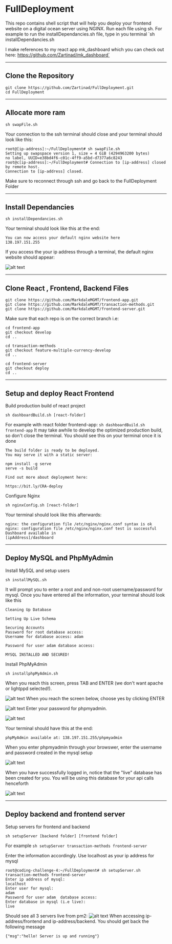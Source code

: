 # FullDeployment
This repo contains shell script that will help you deploy your frontend website on a digital ocean server using NGINX.
Run each file using sh. For example to run the installDependancies.sh file, type in you terminal `sh installDependancies.sh

I make references to my react app mk_dashboard which you can check out here: https://github.com/Zartinad/mk_dashboard`

---
## Clone the Repository
```
git clone https://github.com/Zartinad/FullDeployment.git
cd FullDeployment
```
---
## Allocate more ram
```
sh swapFile.sh
```
Your connection to the ssh terminal should close and your terminal should look like this:
```
root@[ip-address]:~/FullDeployment# sh swapFile.sh 
Setting up swapspace version 1, size = 4 GiB (4294963200 bytes)
no label, UUID=e38bd4f6-c01c-4ff9-a5bd-d7377a6c8243
root@c[ip-address]:~/FullDeployment# Connection to [ip-address] closed by remote host.
Connection to [ip-address] closed.
```
Make sure to reconnect through ssh and go back to the FullDeployment Folder

---
## Install Dependancies
```
sh installDependancies.sh
```
Your terminal should look like this at the end:
```
You can now access your default nginx website here
138.197.151.255
```
If you access the your ip address through a terminal, the default nginx website should appear:

![alt text](https://github.com/Zartinad/FullDeployment/blob/master/Tutorial_Pictures/installDependanciesNGINX.png "Defualt NGINX PAGE")

---

## Clone React , Frontend, Backend Files
```
git clone https://github.com/MarkdaleMGMT/frontend-app.git
git clone https://github.com/MarkdaleMGMT/transaction-methods.git
git clone https://github.com/MarkdaleMGMT/frontend-server.git
```
Make sure that each repo is on the correct branch i.e: 
```
cd frontend-app
git checkout develop
cd ..

cd transaction-methods
git checkout feature-multiple-currency-develop
cd ..

cd frontend-server
git checkout deploy
cd ..
```
---
## Setup and deploy React Frontend
Build production build of react project
```
sh dashboardBuild.sh [react-folder]
```
For example with react folder frontend-app: `sh dashboardBuild.sh frontend-app`
It may take awhile to develop the optimized production build, so don't close the terminal.
You should see this on your terminal once it is done
```
The build folder is ready to be deployed.
You may serve it with a static server:

npm install -g serve
serve -s build

Find out more about deployment here:

https://bit.ly/CRA-deploy
```
Configure Nginx
```
sh nginxConfig.sh [react-folder]
```
Your terminal should look like this afterwards:
```
nginx: the configuration file /etc/nginx/nginx.conf syntax is ok
nginx: configuration file /etc/nginx/nginx.conf test is successful
Dashboard available in 
[ipAddress]/dashboard
```
---
## Deploy MySQL and PhpMyAdmin
Install MySQL and setup users
```
sh installMySQL.sh
```
It will prompt you to enter a root and and non-root username/password for mysql.
Once you have entered all the information, your terminal should look like this

```
Cleaning Up Database

Setting Up Live Schema

Securing Accounts
Password for root database access: 
Username for database access: adam

Password for user adam database access: 

MYSQL INSTALLED AND SECURED!
```
Install PhpMyAdmin
```
sh installphpMyAdmin.sh
```
When you reach this screen, press TAB and ENTER (we don't want apache or lightppd selected!).

![alt text](https://github.com/Zartinad/FullDeployment/blob/master/Tutorial_Pictures/phpmyadminskip.png "Skip Apache")
When you reach the screen below, choose yes by clicking ENTER

![alt text](https://github.com/Zartinad/FullDeployment/blob/master/Tutorial_Pictures/phpmyadminyes.png "YES")
Enter your password for phpmyadmin.

![alt text](https://github.com/Zartinad/FullDeployment/blob/master/Tutorial_Pictures/phpmyadminpass.png "Password")

Your terminal should have this at the end:
```
phpMyAdmin available at: 138.197.151.255/phpmyadmin
```
When you enter phpmyadmin through your browswer, enter the username and password created in the mysql setup

![alt text](https://github.com/Zartinad/FullDeployment/blob/master/Tutorial_Pictures/phpmyadmin.png "phpmyadmin.png")

When you have successfully logged in, notice that the "live" database has been created for you. You will be using this database for your api calls henceforth

![alt text](https://github.com/Zartinad/FullDeployment/blob/master/Tutorial_Pictures/phpmyadminlive.png "live database")

---

## Deploy backend and frontend server
Setup servers for frontend and backend
```
sh setupServer [backend folder] [frontend folder]
```
For example `sh setupServer transaction-methods frontend-server`

Enter the information accordingly. Use localhost as your ip address for mysql
```
root@coding-challenge-4:~/FullDeployment# sh setupServer.sh transaction-methods frontend-server
Enter ip address of mysql: 
localhost
Enter user for mysql:
adam
Password for user adam  database access: 
Enter database in mysql (i.e live): 
live
```
Should see all 3 servers live from pm2:
![alt text](https://github.com/Zartinad/FullDeployment/blob/master/Tutorial_Pictures/pm2.png "live database")
When accessing ip-address/frontend and ip-address/backend. You should get back the following message
```
{"msg":"hello! Server is up and running"}
```